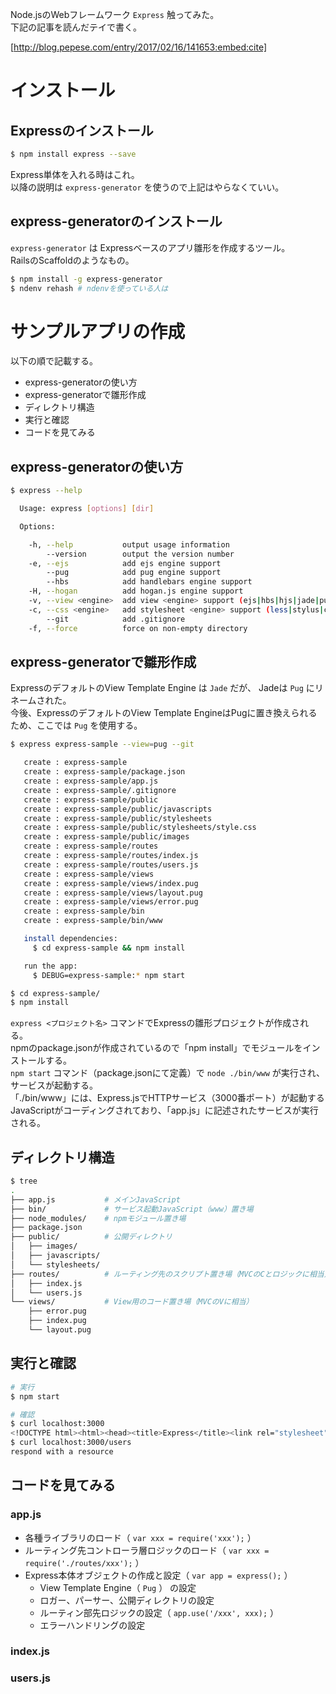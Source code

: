 Node.jsのWebフレームワーク ```Express``` 触ってみた。  
下記の記事を読んだテイで書く。

[http://blog.pepese.com/entry/2017/02/16/141653:embed:cite]


# インストール

## Expressのインストール

```sh
$ npm install express --save
```

Express単体を入れる時はこれ。  
以降の説明は ```express-generator``` を使うので上記はやらなくていい。

## express-generatorのインストール

```express-generator``` は Expressベースのアプリ雛形を作成するツール。  
RailsのScaffoldのようなもの。

```sh
$ npm install -g express-generator
$ ndenv rehash # ndenvを使っている人は
```

# サンプルアプリの作成

以下の順で記載する。

- express-generatorの使い方
- express-generatorで雛形作成
- ディレクトリ構造
- 実行と確認
- コードを見てみる

## express-generatorの使い方

```sh
$ express --help

  Usage: express [options] [dir]

  Options:

    -h, --help           output usage information
        --version        output the version number
    -e, --ejs            add ejs engine support
        --pug            add pug engine support
        --hbs            add handlebars engine support
    -H, --hogan          add hogan.js engine support
    -v, --view <engine>  add view <engine> support (ejs|hbs|hjs|jade|pug|twig|vash) (defaults to jade)
    -c, --css <engine>   add stylesheet <engine> support (less|stylus|compass|sass) (defaults to plain css)
        --git            add .gitignore
    -f, --force          force on non-empty directory
```

## express-generatorで雛形作成

ExpressのデフォルトのView Template Engine は ```Jade``` だが、 Jadeは ```Pug``` にリネームされた。  
今後、ExpressのデフォルトのView Template EngineはPugに置き換えられるため、ここでは ```Pug``` を使用する。

```sh
$ express express-sample --view=pug --git

   create : express-sample
   create : express-sample/package.json
   create : express-sample/app.js
   create : express-sample/.gitignore
   create : express-sample/public
   create : express-sample/public/javascripts
   create : express-sample/public/stylesheets
   create : express-sample/public/stylesheets/style.css
   create : express-sample/public/images
   create : express-sample/routes
   create : express-sample/routes/index.js
   create : express-sample/routes/users.js
   create : express-sample/views
   create : express-sample/views/index.pug
   create : express-sample/views/layout.pug
   create : express-sample/views/error.pug
   create : express-sample/bin
   create : express-sample/bin/www

   install dependencies:
     $ cd express-sample && npm install

   run the app:
     $ DEBUG=express-sample:* npm start

$ cd express-sample/
$ npm install
```

```express <プロジェクト名>``` コマンドでExpressの雛形プロジェクトが作成される。  
npmのpackage.jsonが作成されているので「npm install」でモジュールをインストールする。  
```npm start``` コマンド（package.jsonにて定義）で ```node ./bin/www``` が実行され、サービスが起動する。  
「./bin/www」には、Express.jsでHTTPサービス（3000番ポート）が起動するJavaScriptがコーディングされており、「app.js」に記述されたサービスが実行される。

## ディレクトリ構造

```sh
$ tree
.
├── app.js           # メインJavaScript
├── bin/             # サービス起動JavaScript（www）置き場
├── node_modules/    # npmモジュール置き場
├── package.json
├── public/          # 公開ディレクトリ
│   ├── images/
│   ├── javascripts/
│   └── stylesheets/
├── routes/          # ルーティング先のスクリプト置き場（MVCのCとロジックに相当）
│   ├── index.js
│   └── users.js
└── views/           # View用のコード置き場（MVCのVに相当）
    ├── error.pug
    ├── index.pug
    └── layout.pug
```

## 実行と確認

```sh
# 実行
$ npm start
```

```sh
# 確認
$ curl localhost:3000
<!DOCTYPE html><html><head><title>Express</title><link rel="stylesheet" href="/stylesheets/style.css"></head><body><h1>Express</h1><p>Welcome to Express</p></body></html>
$ curl localhost:3000/users
respond with a resource
```

## コードを見てみる

### app.js

<script src="http://gist-it.appspot.com/https://github.com/pepese/js-sample/blob/master/express-sample/app.js?footer=0"></script>

- 各種ライブラリのロード（ ```var xxx = require('xxx');``` ）
- ルーティング先コントローラ層ロジックのロード（ ```var xxx = require('./routes/xxx');``` ）
- Express本体オブジェクトの作成と設定（ ```var app = express();``` ）
  - View Template Engine（ ```Pug``` ） の設定
  - ロガー、パーサー、公開ディレクトリの設定
  - ルーティン部先ロジックの設定（ ```app.use('/xxx', xxx);``` ）
  - エラーハンドリングの設定


### index.js

<script src="http://gist-it.appspot.com/https://github.com/pepese/js-sample/blob/master/express-sample/routes/index.js?footer=0"></script>

### users.js

<script src="http://gist-it.appspot.com/https://github.com/pepese/js-sample/blob/master/express-sample/routes/users.js?footer=0"></script>

